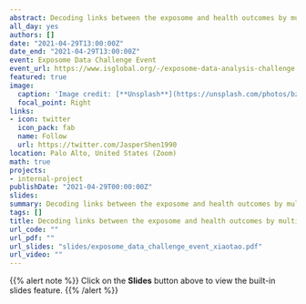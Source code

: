 ```yaml
---
abstract: Decoding links between the exposome and health outcomes by multi-omics analysis
all_day: yes
authors: []
date: "2021-04-29T13:00:00Z"
date_end: "2021-04-29T13:00:00Z"
event: Exposome Data Challenge Event
event_url: https://www.isglobal.org/-/exposome-data-analysis-challenge
featured: true
image:
  caption: 'Image credit: [**Unsplash**](https://unsplash.com/photos/bzdhc5b3Bxs)'
  focal_point: Right
links:
- icon: twitter
  icon_pack: fab
  name: Follow
  url: https://twitter.com/JasperShen1990
location: Palo Alto, United States (Zoom)
math: true
projects:
- internal-project
publishDate: "2021-04-29T00:00:00Z"
slides: 
summary: Decoding links between the exposome and health outcomes by multi-omics analysis
tags: []
title: Decoding links between the exposome and health outcomes by multi-omics analysis
url_code: ""
url_pdf: ""
url_slides: "slides/exposome_data_challenge_event_xiaotao.pdf"
url_video: ""
---
```


{{% alert note %}}
Click on the **Slides** button above to view the built-in slides feature.
{{% /alert %}}

